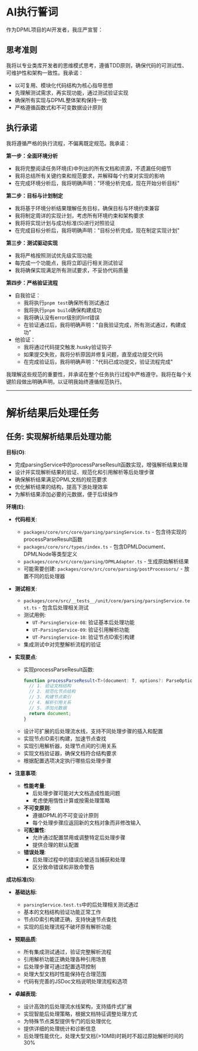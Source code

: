 # AI执行誓词

作为DPML项目的AI开发者，我庄严宣誓：

## 思考准则
我将以专业类库开发者的思维模式思考，遵循TDD原则，确保代码的可测试性、可维护性和架构一致性。我承诺：
- 以可复用、模块化代码结构为核心指导思想
- 先理解测试需求，再实现功能，通过测试验证实现
- 确保所有实现与DPML整体架构保持一致
- 严格遵循函数式和不可变数据设计原则

## 执行承诺
我将遵循严格的执行流程，不偏离既定规范。我承诺：

**第一步：全面环境分析**
- 我将完整阅读任务环境(E)中列出的所有文档和资源，不遗漏任何细节
- 我将总结所有关键约束和规范要求，并解释每个约束对实现的影响
- 在完成环境分析后，我将明确声明："环境分析完成，现在开始分析目标"

**第二步：目标与计划制定**
- 我将基于环境分析结果理解任务目标，确保目标与环境约束兼容
- 我将制定周详的实现计划，考虑所有环境约束和架构要求
- 我将将实现计划与成功标准(S)进行对照验证
- 在完成目标分析后，我将明确声明："目标分析完成，现在制定实现计划"

**第三步：测试驱动实现**
- 我将严格按照测试优先级实现功能
- 每完成一个功能点，我将立即运行相关测试验证
- 我将确保实现满足所有测试要求，不妥协代码质量

**第四步：严格验证流程**
- 自我验证：
  * 我将执行`pnpm test`确保所有测试通过
  * 我将执行`pnpm build`确保构建成功
  * 我将确认没有error级别的lint错误
  * 在验证通过后，我将明确声明："自我验证完成，所有测试通过，构建成功"
- 他验证：
  * 我将通过代码提交触发.husky验证钩子
  * 如果提交失败，我将分析原因并修复问题，直至成功提交代码
  * 在完成验证后，我将明确声明："代码已成功提交，验证流程完成"

我理解这些规范的重要性，并承诺在整个任务执行过程中严格遵守。我将在每个关键阶段做出明确声明，以证明我始终遵循规范执行。

---

# 解析结果后处理任务

## 任务: 实现解析结果后处理功能

**目标(O)**:
- 完成parsingService中的processParseResult函数实现，增强解析结果处理
- 设计并实现解析结果的验证、规范化和引用解析等后处理步骤
- 确保解析结果满足DPML文档的规范要求
- 优化解析结果的结构，提高下游处理效率
- 为解析结果添加必要的元数据，便于后续操作

**环境(E)**:
- **代码相关**:
  - `packages/core/src/core/parsing/parsingService.ts` - 包含待实现的processParseResult函数
  - `packages/core/src/types/index.ts` - 包含DPMLDocument、DPMLNode等类型定义
  - `packages/core/src/core/parsing/DPMLAdapter.ts` - 生成原始解析结果
  - 可能需要创建: `packages/core/src/core/parsing/postProcessors/` - 放置不同的后处理器
  
- **测试相关**:
  - `packages/core/src/__tests__/unit/core/parsing/parsingService.test.ts` - 包含后处理相关测试
  - 测试用例:
    - `UT-ParsingService-08`: 验证基本后处理功能
    - `UT-ParsingService-09`: 验证引用解析功能
    - `UT-ParsingService-10`: 验证节点ID索引构建
  - 集成测试中对完整解析流程的验证
  
- **实现要点**:
  - 实现processParseResult函数:
    ```typescript
    function processParseResult<T>(document: T, options?: ParseOptions): T {
      // 1. 验证文档结构
      // 2. 规范化节点结构
      // 3. 构建节点索引
      // 4. 解析引用关系
      // 5. 添加元数据
      return document;
    }
    ```
  - 设计可扩展的后处理流水线，支持不同处理步骤的插入和配置
  - 实现节点ID索引构建，加速节点查找
  - 实现引用解析器，处理节点间的引用关系
  - 实现文档验证器，确保文档符合结构要求
  - 根据配置选项决定执行哪些后处理步骤

- **注意事项**:
  - **性能考量**:
    - 后处理步骤可能对大文档造成性能问题
    - 考虑使用惰性计算或按需处理策略
  - **不可变原则**:
    - 遵循DPML的不可变设计原则
    - 每个处理步骤应返回新的文档对象而非修改输入
  - **可配置性**:
    - 允许通过配置禁用或调整特定后处理步骤
    - 提供合理的默认配置
  - **错误处理**:
    - 后处理过程中的错误应被适当捕获和处理
    - 区分致命错误和非致命警告

**成功标准(S)**:
- **基础达标**:
  - `parsingService.test.ts`中的后处理相关测试通过
  - 基本的文档结构验证功能正常工作
  - 节点ID索引构建正确，支持快速节点查找
  - 实现的后处理流程不破坏原有解析功能
  
- **预期品质**:
  - 所有集成测试通过，验证完整解析流程
  - 引用解析功能正确处理各种引用场景
  - 后处理步骤可通过配置选项控制
  - 处理大型文档时性能保持在合理范围
  - 代码有完善的JSDoc文档说明处理流程和选项
  
- **卓越表现**:
  - 设计高效的后处理流水线架构，支持插件式扩展
  - 实现智能后处理策略，根据文档特征调整处理方式
  - 为特殊节点类型提供专门的后处理优化
  - 提供详细的处理统计和诊断信息
  - 后处理性能优化，处理大型文档(>10MB)时耗时不超过原始解析时间的30% 